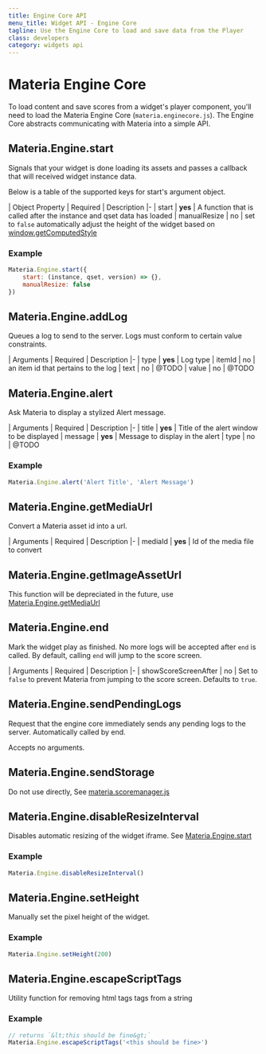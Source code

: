 ```yaml
---
title: Engine Core API
menu_title: Widget API - Engine Core
tagline: Use the Engine Core to load and save data from the Player
class: developers
category: widgets api
---
```

# Materia Engine Core

To load content and save scores from a widget's player component, you'll need to load the Materia Engine Core (`materia.enginecore.js`).  The Engine Core abstracts communicating with Materia into a simple API.

## Materia.Engine.start

Signals that your widget is done loading its assets and passes a callback that will received widget instance data.

Below is a table of the supported keys for start's argument object.

| Object Property | Required | Description
|-
| start | **yes** | A function that is called after the instance and qset data has loaded
| manualResize | no | set to `false` automatically adjust the height of the widget based on [window.getComputedStyle](https://developer.mozilla.org/en-US/docs/Web/API/Window/getComputedStyle)

### Example

```javascript
Materia.Engine.start({
	start: (instance, qset, version) => {},
	manualResize: false
})
```

## Materia.Engine.addLog

Queues a log to send to the server.  Logs must conform to certain value constraints.

| Arguments | Required | Description
|-
| type | **yes** | Log type
| itemId | no | an item id that pertains to the log
| text | no | @TODO
| value | no | @TODO

## Materia.Engine.alert

Ask Materia to display a stylized Alert message.

| Arguments | Required | Description
|-
| title | **yes** | Title of the alert window to be displayed
| message | **yes** | Message to display in the alert
| type | no | @TODO

### Example

```javascript
Materia.Engine.alert('Alert Title', 'Alert Message')
```

## Materia.Engine.getMediaUrl

Convert a Materia asset id into a url.

| Arguments | Required | Description
|-
| mediaId | **yes** | Id of the media file to convert


## Materia.Engine.getImageAssetUrl

This function will be depreciated in the future, use [Materia.Engine.getMediaUrl](#materiaenginegetmediaurl)

## Materia.Engine.end

Mark the widget play as finished.  No more logs will be accepted after `end` is called.  By default, calling `end` will jump to the score screen.

| Arguments | Required | Description
|-
| showScoreScreenAfter | no | Set to `false` to prevent Materia from jumping to the score screen. Defaults to `true`.

## Materia.Engine.sendPendingLogs

Request that the engine core immediately sends any pending logs to the server.  Automatically called by end.

Accepts no arguments.

## Materia.Engine.sendStorage

Do not use directly, See [materia.scoremanager.js](score-manager.html)


## Materia.Engine.disableResizeInterval

Disables automatic resizing of the widget iframe. See [Materia.Engine.start](#materiaenginestart)

### Example

```javascript
Materia.Engine.disableResizeInterval()
```

## Materia.Engine.setHeight

Manually set the pixel height of the widget.

### Example

```javascript
Materia.Engine.setHeight(200)
```

## Materia.Engine.escapeScriptTags

Utility function for removing html tags tags from a string

### Example

```javascript
// returns `&lt;this should be fine&gt;`
Materia.Engine.escapeScriptTags('<this should be fine>')
```

